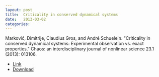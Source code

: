 ```yaml
---
layout: post
title:  Criticality in conserved dynamical systems
date:   2013-03-02
categories: 
---
```

Marković, Dimitrije, Claudius Gros, and André Schuelein. "Criticality in conserved dynamical systems: Experimental observation vs. exact properties." Chaos: an interdisciplinary journal of nonlinear science 23.1 (2013): 013106.

* [Link](http://scitation.aip.org/content/aip/journal/chaos/23/1/10.1063/1.4773003)
* [Download](http://arxiv.org/pdf/1107.0587)
